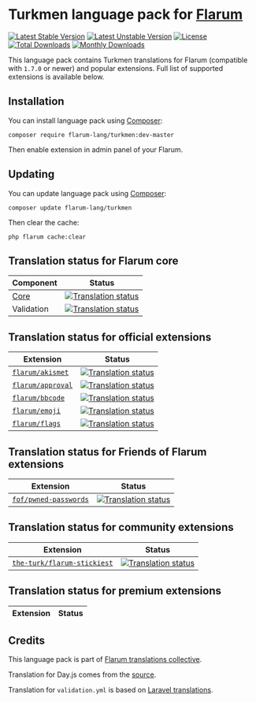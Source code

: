 # Turkmen language pack for [Flarum](https://flarum.org/)

[![Latest Stable Version](https://img.shields.io/packagist/v/flarum-lang/turkmen?color=success&label=stable)](https://packagist.org/packages/flarum-lang/turkmen) 
[![Latest Unstable Version](https://img.shields.io/packagist/v/flarum-lang/turkmen?include_prereleases&label=unstable)](https://packagist.org/packages/flarum-lang/turkmen) 
[![License](https://img.shields.io/packagist/l/flarum-lang/turkmen)](https://packagist.org/packages/flarum-lang/turkmen) 
[![Total Downloads](https://img.shields.io/packagist/dt/flarum-lang/turkmen)](https://packagist.org/packages/flarum-lang/turkmen/stats) 
[![Monthly Downloads](https://img.shields.io/packagist/dm/flarum-lang/turkmen)](https://packagist.org/packages/flarum-lang/turkmen/stats) 

This language pack contains Turkmen translations for Flarum (compatible with `1.7.0` or newer) and popular extensions. Full list of supported extensions is available below.


## Installation

You can install language pack using [Composer](https://getcomposer.org/):

```console
composer require flarum-lang/turkmen:dev-master
```

Then enable extension in admin panel of your Flarum.


## Updating

You can update language pack using [Composer](https://getcomposer.org/):

```console
composer update flarum-lang/turkmen
```

Then clear the cache:

```console
php flarum cache:clear
```


## Translation status for Flarum core

| Component | Status |
| --- | --- |
| [Core](https://github.com/flarum/flarum-core) | [![Translation status](https://weblate.rob006.net/widgets/flarum/tk/core/svg-badge.svg)](https://weblate.rob006.net/projects/flarum/core/tk/) |
| Validation | [![Translation status](https://weblate.rob006.net/widgets/flarum/tk/validation/svg-badge.svg)](https://weblate.rob006.net/projects/flarum/validation/tk/) |


## Translation status for official extensions

<!-- flarum-extensions-list-start -->

| Extension | Status |
| --- | --- |
| [`flarum/akismet`](https://github.com/flarum/akismet) | [![Translation status](https://weblate.rob006.net/widgets/flarum/tk/flarum-akismet/svg-badge.svg)](https://weblate.rob006.net/projects/flarum/flarum-akismet/tk/) |
| [`flarum/approval`](https://github.com/flarum/approval) | [![Translation status](https://weblate.rob006.net/widgets/flarum/tk/flarum-approval/svg-badge.svg)](https://weblate.rob006.net/projects/flarum/flarum-approval/tk/) |
| [`flarum/bbcode`](https://github.com/flarum/bbcode) | [![Translation status](https://weblate.rob006.net/widgets/flarum/tk/flarum-bbcode/svg-badge.svg)](https://weblate.rob006.net/projects/flarum/flarum-bbcode/tk/) |
| [`flarum/emoji`](https://github.com/flarum/emoji) | [![Translation status](https://weblate.rob006.net/widgets/flarum/tk/flarum-emoji/svg-badge.svg)](https://weblate.rob006.net/projects/flarum/flarum-emoji/tk/) |
| [`flarum/flags`](https://github.com/flarum/flags) | [![Translation status](https://weblate.rob006.net/widgets/flarum/tk/flarum-flags/svg-badge.svg)](https://weblate.rob006.net/projects/flarum/flarum-flags/tk/) |

<!-- flarum-extensions-list-stop -->


## Translation status for Friends of Flarum extensions

<!-- fof-extensions-list-start -->

| Extension | Status |
| --- | --- |
| [`fof/pwned-passwords`](https://github.com/FriendsOfFlarum/pwned-passwords) | [![Translation status](https://weblate.rob006.net/widgets/flarum/tk/fof-pwned-passwords/svg-badge.svg)](https://weblate.rob006.net/projects/flarum/fof-pwned-passwords/tk/) |

<!-- fof-extensions-list-stop -->


## Translation status for community extensions

<!-- various-extensions-list-start -->

| Extension | Status |
| --- | --- |
| [`the-turk/flarum-stickiest`](https://github.com/the-turk/flarum-stickiest) | [![Translation status](https://weblate.rob006.net/widgets/flarum/tk/the-turk-stickiest/svg-badge.svg)](https://weblate.rob006.net/projects/flarum/the-turk-stickiest/tk/) |

<!-- various-extensions-list-stop -->


## Translation status for premium extensions

<!-- premium-extensions-list-start -->

| Extension | Status |
| --- | --- |

<!-- premium-extensions-list-stop -->


## Credits

This language pack is part of [Flarum translations collective](https://github.com/rob006-software/flarum-translations).

Translation for Day.js comes from the [source](https://github.com/iamkun/dayjs/blob/v1.11.7/src/locale/tk.js).

Translation for `validation.yml` is based on [Laravel translations](https://github.com/Laravel-Lang/lang/blob/8.1.3/src/tk/validation.php).
